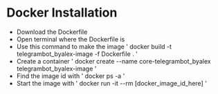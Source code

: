 <h1>Docker Installation</h1>
<ul>
    <li>Download the Dockerfile</li>
    <li>Open terminal where the Dockerfile is</li>
    <li>Use this command to make the image '  docker build -t telegrambot_byalex-image -f Dockerfile . '</li>
    <li>Create a container ' docker create --name core-telegrambot_byalex telegrambot_byalex-image '</li>
    <li>Find the image id with ' docker ps -a '</li>
    <li>Start the image with ' docker run -it --rm [docker_image_id_here] '</li>
</ul>
